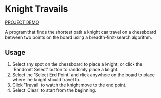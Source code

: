 # Knight Travails

[PROJECT DEMO](https://dillondipetrillo.github.io/knight-travails/)

A program that finds the shortest path a knight can travel on a chessboard between two points on the board using a breadth-first-search algorithm.

## Usage

1. Select any spot on the chessboard to place a knight, or click the 'Randomlt Select' button to randomly place a knight.
2. Select the 'Select End Point' and click anywhere on the board to place where the knight should travel to.
3. Click 'Travail' to watch the knight move to the end point.
4. Select 'Clear' to start from the beginning.
